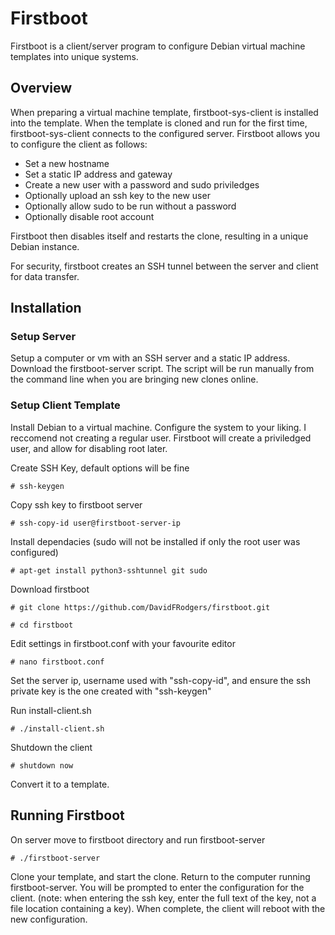 # Firstboot

Firstboot is a client/server program to configure Debian virtual machine templates into unique systems. 

## Overview

When preparing a virtual machine template, firstboot-sys-client is installed into the template. When the template is cloned and run for the first time, firstboot-sys-client connects to the configured server. Firstboot allows you to configure the client as follows:

- Set a new hostname
- Set a static IP address and gateway
- Create a new user with a password and sudo priviledges
- Optionally upload an ssh key to the new user
- Optionally allow sudo to be run without a password
- Optionally disable root account

Firstboot then disables itself and restarts the clone, resulting in a unique Debian instance. 

For security, firstboot creates an SSH tunnel between the server and client for data transfer. 

## Installation

### Setup Server

Setup a computer or vm with an SSH server and a static IP address. Download the firstboot-server script. The script will be run manually from the command line when you are bringing new clones online. 


### Setup Client Template

Install Debian to a virtual machine. Configure the system to your liking. I reccomend not creating a regular user. Firstboot will create a priviledged user, and allow for disabling root later. 

Create SSH Key, default options will be fine

`# ssh-keygen`

Copy ssh key to firstboot server

`# ssh-copy-id user@firstboot-server-ip`

Install dependacies (sudo will not be installed if only the root user was configured)

`# apt-get install python3-sshtunnel git sudo`

Download firstboot

`# git clone https://github.com/DavidFRodgers/firstboot.git`

`# cd firstboot`

Edit settings in firstboot.conf with your favourite editor

`# nano firstboot.conf`

Set the server ip, username used with "ssh-copy-id", and ensure the ssh private key is the one created with "ssh-keygen" 

Run install-client.sh

`# ./install-client.sh`

Shutdown the client 

`# shutdown now`

Convert it to a template. 

## Running Firstboot

On server move to firstboot directory and run firstboot-server

`# ./firstboot-server`

Clone your template, and start the clone. Return to the computer running firstboot-server. You will be prompted to enter the configuration for the client. (note: when entering the ssh key, enter the full text of the key, not a file location containing a key). When complete, the client will reboot with the new configuration. 






